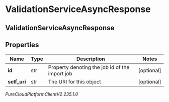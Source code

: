# ValidationServiceAsyncResponse

## ValidationServiceAsyncResponse

## Properties

|Name | Type | Description | Notes|
|------------ | ------------- | ------------- | -------------|
| **id** | str | Property denoting the job id of the import job | [optional] |
| **self_uri** | str | The URI for this object | [optional] |



_PureCloudPlatformClientV2 235.1.0_
